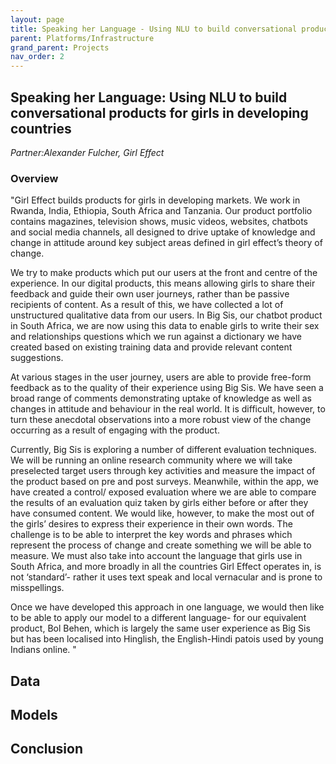 ```yaml
---
layout: page
title: Speaking her Language - Using NLU to build conversational products for girls in developing countries
parent: Platforms/Infrastructure
grand_parent: Projects 
nav_order: 2
---
```



## Speaking her Language: Using NLU to build conversational products for girls in developing countries
*Partner:Alexander Fulcher, Girl Effect*

### Overview

"Girl Effect builds products for girls in developing markets. We work in Rwanda, India, Ethiopia, South Africa and Tanzania.  Our product portfolio contains magazines, television shows, music videos, websites, chatbots and social media channels, all designed to drive uptake of knowledge and change in attitude around key subject areas defined in girl effect’s theory of change. 

We try to make products which put our users at the front and centre of the experience. In our digital products, this means allowing girls to share their feedback and guide their own user journeys, rather than be passive recipients of content. As a result of this, we have collected a lot of unstructured qualitative data from our users. In Big Sis, our chatbot product in South Africa, we are now using this data to enable girls to write their sex and relationships questions which we run  against a dictionary we have created based on existing training data and provide relevant content suggestions.

At various stages in the user journey, users are able to provide free-form feedback as to the quality of their experience using Big Sis. We have seen a broad range of comments demonstrating uptake of knowledge as well as changes in attitude and behaviour in the real world. It is difficult, however, to turn these anecdotal observations into a more robust view of the change occurring as a result of engaging with the product.

Currently, Big Sis is exploring a number of different evaluation techniques. We will be running an online research community where we will take preselected target users through key activities and measure the impact of the product based on pre and post surveys. Meanwhile, within the app, we have created a control/ exposed evaluation where we are able to compare the results of an evaluation quiz taken by girls either before or after they have consumed content.
We would like, however, to make the most out of the girls’ desires to express their experience in their own words. The challenge is to be able to interpret the key words and phrases which represent the process of change and create something we will be able to measure. We must also take into account the language that girls use in South Africa, and more broadly in all the countries Girl Effect operates in, is not ‘standard’- rather it uses text speak and local vernacular and is prone to misspellings.

Once we have developed this approach in one language, we would then like to be able to apply our model to a different language- for our equivalent product, Bol Behen, which is largely the same user experience as Big Sis but has been localised into Hinglish, the English-Hindi patois used by young Indians online.
"

## Data

## Models

## Conclusion


```python

```